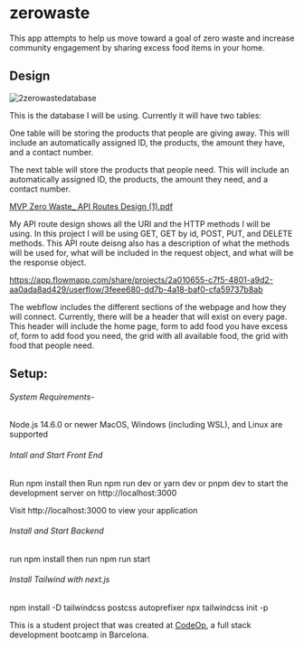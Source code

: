 

# zerowaste
This app attempts to help us move toward a goal of zero waste and increase community engagement by sharing excess food items in your home.

## Design 

![2zerowastedatabase](https://user-images.githubusercontent.com/112785177/212876420-85a6ce32-0afc-4cc7-ad31-6088d2bc6e46.png)

This is the database I will be using. Currently it will have two tables:

One table will be storing the products that people are giving away. This will include an automatically assigned ID, the products, the amount they have, and a contact number.

The next table will store the products that people need. This will include an automatically assigned ID, the products, the amount they need, and a contact number.

[MVP Zero Waste_ API Routes Design (1).pdf](https://github.com/goldet/zerowaste/files/10433415/MVP.Zero.Waste_.API.Routes.Design.1.pdf)

My API route design shows all the URI and the HTTP methods I will be using. In this project I will be using GET, GET by id, POST, PUT, and DELETE methods. This API route deisng also has a description of what the methods will be used for, what will be included in the request object, and what will be the response object. 
 
https://app.flowmapp.com/share/projects/2a010655-c7f5-4801-a9d2-aa0ada8ad429/userflow/3feee680-dd7b-4a18-baf0-cfa59737b8ab
 
The webflow includes the different sections of the webpage and how they will connect. Currently, there will be a header that will exist on every page. This header will include the home page, form to add food you have excess of, form to add food you need, the grid with all available food, the grid with food that people need. 


## Setup:

###### System Requirements-
Node.js 14.6.0 or newer
MacOS, Windows (including WSL), and Linux are supported

###### Intall and Start Front End

Run npm install then Run npm run dev or yarn dev or pnpm dev to start the development server on http://localhost:3000

Visit http://localhost:3000 to view your application

###### Install and Start Backend

run npm install then run npm run start

###### Install Tailwind with next.js

npm install -D tailwindcss postcss autoprefixer
npx tailwindcss init -p


This is a student project that was created at [CodeOp](http://codeop.tech), a full stack development bootcamp in Barcelona.
